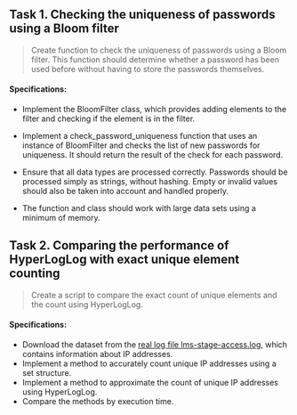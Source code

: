 ## Task 1. Checking the uniqueness of passwords using a Bloom filter

>   Create function to check the uniqueness of passwords using a Bloom filter. This function should determine whether a password has been used before without having to store the passwords themselves.

#### Specifications:

- Implement the BloomFilter class, which provides adding elements to the filter and checking if the element is in the filter.

- Implement a check_password_uniqueness function that uses an instance of BloomFilter and checks the list of new passwords for uniqueness. It should return the result of the check for each password.

- Ensure that all data types are processed correctly. Passwords should be processed simply as strings, without hashing. Empty or invalid values should also be taken into account and handled properly.

- The function and class should work with large data sets using a minimum of memory.

## Task 2. Comparing the performance of HyperLogLog with exact unique element counting

> Create a script to compare the exact count of unique elements and the count using HyperLogLog.

#### Specifications:

-   Download the dataset from the [real log file lms-stage-access.log](https://drive.google.com/file/d/13NUCSG7l_z2B7gYuQubYIpIjJTnwOAOb/view?usp=sharing), which contains information about IP addresses.
-   Implement a method to accurately count unique IP addresses using a set structure.
-   Implement a method to approximate the count of unique IP addresses using HyperLogLog.
-   Compare the methods by execution time.
